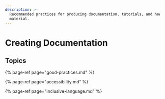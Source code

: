 ```yaml
---
description: >-
  Recommended practices for producing documentation, tutorials, and how-to
  material.
---
```


# Creating Documentation

## Topics

{% page-ref page="good-practices.md" %}

{% page-ref page="accessibility.md" %}

{% page-ref page="inclusive-language.md" %}







